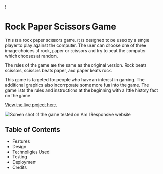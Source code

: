 !
# Rock Paper Scissors Game

This is a rock paper scissors game. It is designed to be used by a single player to play against the computer. The user can choose one of three image choices of rock, paper or scissors and try to beat the computer which chooses at random. 

The rules of the game are the same as the original version. Rock beats scissors, scissors beats paper, and paper beats rock.

This game is targeted for people who have an interest in gaming. The additional graphics also incorrporate some more fun into the game. The game lists the rules and instructions at the beginning with a little history fact on the game.

[View the live project here.](https://rachank.github.io/rock-paper-scissors-2/)

![Screen shot of the game tested on Am I Responsive website](/workspace/rock-paper-scissors-2/image.png)

## Table of Contents

- Features
- Design
- Technoligies Used
- Testing
- Deployment
- Credits







